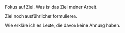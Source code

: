 Fokus auf Ziel. Was ist das Ziel meiner Arbeit.

Ziel noch ausführlicher formulieren.

Wie erkläre ich es Leute, die davon keine Ahnung haben.
